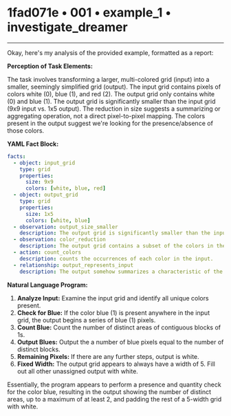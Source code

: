 # 1fad071e • 001 • example_1 • investigate_dreamer

---
Okay, here's my analysis of the provided example, formatted as a report:

**Perception of Task Elements:**

The task involves transforming a larger, multi-colored grid (input) into a smaller, seemingly simplified grid (output). The input grid contains pixels of colors white (0), blue (1), and red (2). The output grid only contains white (0) and blue (1). The output grid is significantly smaller than the input grid (9x9 input vs. 1x5 output). The reduction in size suggests a summarizing or aggregating operation, not a direct pixel-to-pixel mapping. The colors present in the output suggest we're looking for the presence/absence of those colors.

**YAML Fact Block:**



```yaml
facts:
  - object: input_grid
    type: grid
    properties:
      size: 9x9
      colors: [white, blue, red]
  - object: output_grid
    type: grid
    properties:
      size: 1x5
      colors: [white, blue]
  - observation: output_size_smaller
    description: The output grid is significantly smaller than the input grid.
  - observation: color_reduction
    description: The output grid contains a subset of the colors in the input grid.
  - action: count_colors
    description: counts the occurrences of each color in the input.
  - relationship: output_represents_input
    description: The output somehow summarizes a characteristic of the input.
```



**Natural Language Program:**

1. **Analyze Input:** Examine the input grid and identify all unique colors present.
2. **Check for Blue:** If the color blue (1) is present anywhere in the input grid, the output begins a series of blue (1) pixels.
3. **Count Blue:** Count the number of distinct areas of contiguous blocks of 1s.
4.  **Output Blues:** Output the a number of blue pixels equal to the number of distinct blocks.
5. **Remaining Pixels:** If there are any further steps, output is white.
6. **Fixed Width:** The output grid appears to always have a width of 5. Fill out all other unassigned output with white.

Essentially, the program appears to perform a presence and quantity check for the color blue, resulting in the output showing the number of distinct areas, up to a maximum of at least 2, and padding the rest of a 5-width grid with white.

